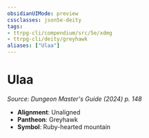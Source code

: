 ```yaml
---
obsidianUIMode: preview
cssclasses: json5e-deity
tags:
- ttrpg-cli/compendium/src/5e/xdmg
- ttrpg-cli/deity/greyhawk
aliases: ["Ulaa"]
---
```

# Ulaa
*Source: Dungeon Master's Guide (2024) p. 148* 

- **Alignment**: Unaligned
- **Pantheon**: Greyhawk
- **Symbol**: Ruby-hearted mountain